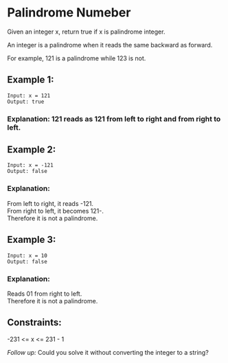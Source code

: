 # Palindrome Numeber

Given an integer x, return true if x is palindrome integer.

An integer is a palindrome when it reads the same backward as forward.

For example, 121 is a palindrome while 123 is not.

## Example 1:
```
Input: x = 121
Output: true
```
### Explanation: 121 reads as 121 from left to right and from right to left.

## Example 2:
```
Input: x = -121
Output: false
```

### Explanation:
From left to right, it reads -121.  
From right to left, it becomes 121-.  
Therefore it is not a palindrome.

## Example 3:
```
Input: x = 10
Output: false
```
### Explanation:
Reads 01 from right to left.  
Therefore it is not a palindrome.
 

## Constraints:

-231 <= x <= 231 - 1
 

*Follow up:* Could you solve it without converting the integer to a string?